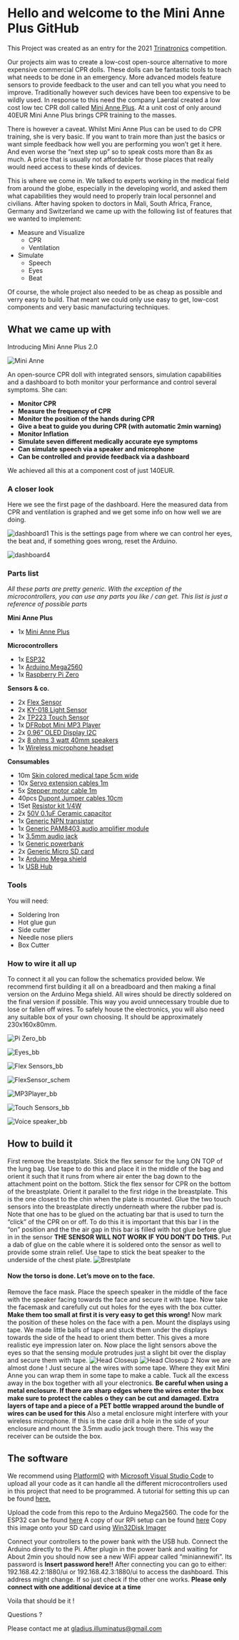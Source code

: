 # Hello and welcome to the Mini Anne Plus GitHub

This Project was created as an entry for the 2021 [Trinatronics]( https://www.trirhenatech.eu/lehre/Trinatronics/)  competition.

Our projects aim was to create a low-cost open-source alternative to more expensive commercial CPR dolls. These dolls can be fantastic tools to teach what needs to be done in an emergency. More advanced models feature sensors to provide feedback to the user and can tell you what you need to improve. 
Traditionally however such devices have been too expensive to be wildly used. 
In response to this need the company Laerdal created a low cost low tec CPR doll called [Mini Anne Plus]( https://laerdal.com/products/simulation-training/resuscitation-training/mini-anne-plus/). At a unit cost of only around 40EUR Mini Anne Plus brings CPR training to the masses. 

There is however a caveat. 
Whilst Mini Anne Plus can be used to do CPR training, she is very basic. If you want to train more than just the basics or want simple feedback how well you are performing you won’t get it here. And even worse the “next step up” so to speak costs more than 8x as much. A price that is usually not affordable for those places that really would need access to these kinds of devices. 

This is where we come in. We talked to experts working in the medical field from around the globe, especially in the developing world, and asked them what capabilities they would need to properly train local personnel and civilians. After having spoken to doctors in Mali, South Africa, France, Germany and Switzerland we came up with the following list of features that we wanted to implement:

* Measure and Visualize
 	* CPR
  	* Ventilation
* Simulate
	* Speech
	* Eyes
	* Beat

Of course, the whole project also needed to be as cheap as possible and verry easy to build. That meant we could only use easy to get, low-cost components and very basic manufacturing techniques.
## What we came up with
Introducing Mini Anne Plus 2.0

![Mini Anne ](https://user-images.githubusercontent.com/58589488/119744249-e3696980-be8b-11eb-81fe-7205caaa664f.jpg)

An open-source CPR doll with integrated sensors, simulation capabilities and a dashboard to both monitor your performance and control several symptoms.
She can:
* **Monitor CPR**
* **Measure the frequency of CPR**
* **Monitor the position of the hands during CPR**
* **Give a beat to guide you during CPR (with automatic 2min warning)**
* **Monitor Inflation**
* **Simulate seven different medically accurate eye symptoms**
* **Can simulate speech via a speaker and microphone**
* **Can be controlled and provide feedback via a dashboard**

We achieved all this at a component cost of just 140EUR.
### A closer look
Here we see the first page of the dashboard. Here the measured data from CPR and ventilation is graphed and we get some info on how well we are doing.

![dashboard1](https://user-images.githubusercontent.com/58589488/119741332-c762c980-be85-11eb-80cb-cce3752a4a24.PNG)
This is the settings page from where we can control her eyes, the beat and, if something goes wrong, reset the Arduino.

![dashboard4](https://user-images.githubusercontent.com/58589488/119741351-d0539b00-be85-11eb-8198-fb2659a52575.PNG)

### Parts list
*All these parts are pretty generic. With the exception of the microcontrollers, you can use any parts you like / can get. This list is just a reference of possible parts*

**Mini Anne Plus**
* 1x [Mini Anne Plus]( https://laerdal.com/de/item/103-09023)

**Microcontrollers**
* 1x [ESP32]( https://www.aliexpress.com/item/1005002576730806.html?spm=a2g0o.productlist.0.0.616451a1hDf2wl&algo_pvid=98f58efb-b22f-421e-820f-27ac21793080&algo_expid=98f58efb-b22f-421e-820f-27ac21793080-0&btsid=0bb0623f16217187626974365e9cc1&ws_ab_test=searchweb0_0,searchweb201602_,searchweb201603_)
* 1x [Arduino Mega2560]( https://www.aliexpress.com/item/32850843888.html?spm=a2g0o.productlist.0.0.19f41435qJi87j&algo_pvid=f87d4af4-a2d6-412a-aad6-4be918d5bd04&algo_expid=f87d4af4-a2d6-412a-aad6-4be918d5bd04-0&btsid=0bb0623016217188033187018e5be7&ws_ab_test=searchweb0_0,searchweb201602_,searchweb201603_)
* 1x [Raspberry Pi Zero]( https://www.aliexpress.com/item/1005001993063894.html?spm=a2g0o.productlist.0.0.573d10caEnA6z4&algo_pvid=a11bc4c4-9a1a-4847-9b95-73152e5c596e&algo_expid=a11bc4c4-9a1a-4847-9b95-73152e5c596e-0&btsid=0bb0624416217189114686329e916b&ws_ab_test=searchweb0_0,searchweb201602_,searchweb201603_)

**Sensors & co.**

* 2x [Flex Sensor]( https://www.aliexpress.com/item/4000765691363.html?spm=a2g0o.productlist.0.0.6b1b1986e24SP8&algo_pvid=eaa5e001-3669-43a0-a5ec-69fce4b96f49&algo_expid=eaa5e001-3669-43a0-a5ec-69fce4b96f49-0&btsid=0b0a555916217185720318002e5e80&ws_ab_test=searchweb0_0,searchweb201602_,searchweb201603_)
* 2x [KY-018 Light Sensor]( https://www.aliexpress.com/item/32820189174.html?spm=a2g0o.productlist.0.0.d67f6967REZiWq&algo_pvid=582536c9-685a-444a-94f5-d59cc4fa2a16&algo_expid=582536c9-685a-444a-94f5-d59cc4fa2a16-18&btsid=0b0a555616217186390617356e4cd1&ws_ab_test=searchweb0_0,searchweb201602_,searchweb201603_)
* 2x [TP223 Touch Sensor]( https://www.aliexpress.com/item/4000540638639.html?spm=a2g0o.productlist.0.0.22a76cacFdAZGQ&algo_pvid=e1577a64-cb4f-480a-aa78-50a57f46a108&algo_expid=e1577a64-cb4f-480a-aa78-50a57f46a108-0&btsid=0bb0623916217187282433548e7b5b&ws_ab_test=searchweb0_0,searchweb201602_,searchweb201603_)
* 1x [DFRobot Mini MP3 Player]( https://www.aliexpress.com/item/32502284842.html?spm=a2g0o.productlist.0.0.1b283bb6ETXd7Q&algo_pvid=e2ce3737-6763-4742-9784-f4df649024c7&algo_expid=e2ce3737-6763-4742-9784-f4df649024c7-0&btsid=0b0a555b16217189690997028eea23&ws_ab_test=searchweb0_0,searchweb201602_,searchweb201603_)
* 2x [0.96” OLED Display I2C]( https://www.aliexpress.com/item/32643950109.html?spm=a2g0o.productlist.0.0.103630d54Mk0Ai&algo_pvid=2baab03c-f62a-4261-bcfb-8f2bdf0884d0&algo_expid=2baab03c-f62a-4261-bcfb-8f2bdf0884d0-1&btsid=0b0a556416217191101343227ef0fc&ws_ab_test=searchweb0_0,searchweb201602_,searchweb201603_)
* 2x [8 ohms 3 watt 40mm speakers]( https://www.aliexpress.com/item/32953346815.html?spm=a2g0o.productlist.0.0.2e712b04916n73&algo_pvid=194b94da-0cf6-458a-a945-804c24e37abd&algo_expid=194b94da-0cf6-458a-a945-804c24e37abd-4&btsid=0bb0600116217191684586577ebc6b&ws_ab_test=searchweb0_0,searchweb201602_,searchweb201603_)
* 1x [Wireless microphone headset]( https://www.aliexpress.com/item/4000986863670.html?spm=a2g0o.productlist.0.0.340a7e63DJovHL&algo_pvid=e5171e48-bcb1-4a5f-96e4-7070046a8ed0&algo_expid=e5171e48-bcb1-4a5f-96e4-7070046a8ed0-5&btsid=0b0a556d16217247578725112e6c98&ws_ab_test=searchweb0_0,searchweb201602_,searchweb201603_)

**Consumables**

* 10m [Skin colored medical tape 5cm wide]( https://www.aliexpress.com/item/4001293732726.html?spm=a2g0o.detail.1000014.24.173548c74bAUjD&gps-id=pcDetailBottomMoreOtherSeller&scm=1007.33416.213724.0&scm_id=1007.33416.213724.0&scm-url=1007.33416.213724.0&pvid=53e48b6c-80d4-4c3d-a213-fd232d037655&_t=gps-id:pcDetailBottomMoreOtherSeller,scm-url:1007.33416.213724.0,pvid:53e48b6c-80d4-4c3d-a213-fd232d037655,tpp_buckets:668%230%23131923%2314_668%23888%233325%235_23416%230%23213724%230_23416%234721%2321967%23670_23416%234722%2321972%238_668%232846%238111%231996_668%235811%2327169%231_668%232717%237560%23209_668%231000022185%231000066058%230_668%233422%2315392%23100_4452%230%23226710%230_4452%233474%2315675%23158_4452%234862%2324463%23881_4452%233098%239624%23952_4452%235108%2323442%23729_4452%233564%2316062%23370)
* 10x [Servo extension cables 1m]( https://www.aliexpress.com/item/4000108934532.html?spm=a2g0o.productlist.0.0.70a239b51W6N66&algo_pvid=2c47440b-b5ef-4437-93ff-8dca9e9f87db&algo_expid=2c47440b-b5ef-4437-93ff-8dca9e9f87db-18&btsid=0bb0622f16217251403626926e3e1f&ws_ab_test=searchweb0_0,searchweb201602_,searchweb201603_)
* 5x [Stepper motor cable 1m]( https://www.aliexpress.com/item/4000905984654.html?spm=a2g0o.productlist.0.0.37c8649ew64V1b&algo_pvid=null&algo_expid=null&btsid=0bb0624516217252040235609efc2c&ws_ab_test=searchweb0_0,searchweb201602_,searchweb201603_)
* 40pcs [Dupont Jumper cables 10cm]( https://www.aliexpress.com/item/4000203371860.html?spm=a2g0o.productlist.0.0.7534610etyhtfL&algo_pvid=4a650d74-3e97-46c6-818d-d3c475b9f16c&algo_expid=4a650d74-3e97-46c6-818d-d3c475b9f16c-0&btsid=0bb0622a16217252625927322ed1c3&ws_ab_test=searchweb0_0,searchweb201602_,searchweb201603_)
* 1Set [Resistor kit 1/4W]( https://www.aliexpress.com/item/4000311766184.html?spm=a2g0o.productlist.0.0.5b08692fjTc9Na&algo_pvid=1ceff389-332b-4b78-8b1f-debe6e3e9ff3&algo_expid=1ceff389-332b-4b78-8b1f-debe6e3e9ff3-3&btsid=0b0a555316217253639885430ec35f&ws_ab_test=searchweb0_0,searchweb201602_,searchweb201603_)
* 2x [50V 0.1uF Ceramic capacitor]( https://www.aliexpress.com/item/32875055931.html?spm=a2g0o.detail.1000023.49.2a7f52471Sh4nt)
* 1x [Generic NPN transistor]( https://www.aliexpress.com/item/32845355887.html?spm=a2g0o.productlist.0.0.2a5931fdT503Zv&algo_pvid=585f3982-c87d-424a-a873-f2dc1223a814&algo_expid=585f3982-c87d-424a-a873-f2dc1223a814-1&btsid=0b0a555416217256291863185ed5f4&ws_ab_test=searchweb0_0,searchweb201602_,searchweb201603_)
* 1x [Generic PAM8403 audio amplifier module]( https://www.aliexpress.com/item/32653644096.html?spm=a2g0o.productlist.0.0.3bc51a714G4JOz&algo_pvid=6d376834-5fd0-437f-b5d8-24c626932847&algo_expid=6d376834-5fd0-437f-b5d8-24c626932847-3&btsid=0bb0622d16220738532795397e7553&ws_ab_test=searchweb0_0,searchweb201602_,searchweb201603_)
* 1x [3.5mm audio jack]( https://www.aliexpress.com/item/32712864420.html?spm=a2g0o.productlist.0.0.324063c8WUEiPl&algo_pvid=d8295948-b40c-41c7-948b-390bac66b8d5&algo_expid=d8295948-b40c-41c7-948b-390bac66b8d5-7&btsid=0bb0623a16217258140284144ec28b&ws_ab_test=searchweb0_0,searchweb201602_,searchweb201603_)
* 1x [Generic powerbank]( https://www.aliexpress.com/item/1005001961055558.html?spm=a2g0o.productlist.0.0.242853a8NHUPgX&algo_pvid=6565f8a5-cf35-432c-8a08-9d6b9e1ed8d3&algo_expid=6565f8a5-cf35-432c-8a08-9d6b9e1ed8d3-12&btsid=0bb0624616217258675463350e7fd8&ws_ab_test=searchweb0_0,searchweb201602_,searchweb201603_)
* 2x [Generic Micro SD card]( https://www.aliexpress.com/item/32953910400.html?spm=a2g0o.productlist.0.0.73532958CKJMDD&algo_pvid=c19b6f51-9fcf-4639-a5b8-2feeb5371eb3&algo_expid=c19b6f51-9fcf-4639-a5b8-2feeb5371eb3-8&btsid=0bb0623f16217259230981650e9cf7&ws_ab_test=searchweb0_0,searchweb201602_,searchweb201603_)
* 1x [Arduino Mega shield]( https://www.aliexpress.com/item/1005001919404158.html?spm=a2g0o.productlist.0.0.add765fbQCOigE&algo_pvid=23689952-299e-44ff-9de9-6b65c4a694b4&algo_expid=23689952-299e-44ff-9de9-6b65c4a694b4-0&btsid=0b0a555516220742858421124e06e2&ws_ab_test=searchweb0_0,searchweb201602_,searchweb201603_)
* 1x [USB Hub]( https://www.aliexpress.com/item/4001323784281.html?spm=a2g0o.productlist.0.0.79711488UOaHmj&algo_pvid=5ab2a6b3-7e8b-4167-93d5-bbf9a2b3e257&algo_expid=5ab2a6b3-7e8b-4167-93d5-bbf9a2b3e257-36&btsid=0b0a556816220767322553920ecd0a&ws_ab_test=searchweb0_0,searchweb201602_,searchweb201603_)

### Tools 
You will need:
* Soldering Iron
* Hot glue gun
* Side cutter
* Needle nose pliers
* Box Cutter

### How to wire it all up
To connect it all you can follow the schematics provided below. We recommend first building it all on a breadboard and then making a final version on the Arduino Mega shield. All wires should be directly soldered on the final version if possible. This way you avoid unnecessary trouble due to lose or fallen off wires. To safely house the electronics, you will also need any suitable box of your own choosing. It should be approximately 230x160x80mm.

![Pi Zero_bb](https://user-images.githubusercontent.com/58589488/119737575-caf35200-be7f-11eb-870f-fa5bd619f23a.png)

![Eyes_bb](https://user-images.githubusercontent.com/58589488/119737543-be6ef980-be7f-11eb-90b9-a920604eab2b.png)

![Flex Sensors_bb](https://user-images.githubusercontent.com/58589488/119737555-c29b1700-be7f-11eb-9288-8148cc95ccf6.png)

![FlexSensor_schem](https://user-images.githubusercontent.com/58589488/119737567-c75fcb00-be7f-11eb-8425-03861c04c6a0.png)

![MP3Player_bb](https://user-images.githubusercontent.com/58589488/119737568-c9298e80-be7f-11eb-9b20-5896f19be8a3.png)

![Touch Sensors_bb](https://user-images.githubusercontent.com/58589488/119737581-ccbd1580-be7f-11eb-9c83-77c203a49f93.png)

![Voice speaker_bb](https://user-images.githubusercontent.com/58589488/119737586-cdee4280-be7f-11eb-95c0-11e50b23cbbb.png)



## How to build it
First remove the breastplate.
Stick the flex sensor for the lung ON TOP of the lung bag. Use tape to do this and place it in the middle of the bag and orient it such that it runs from where air enter the bag down to the attachment point on the bottom.
Stick the flex sensor for CPR on the bottom of the breastplate. Orient it parallel to the first ridge in the breastplate. This is the one closest to the chin when the plate is mounted.
Glue the two touch sensors into the breastplate directly underneath where the rubber pad is. Note that one has to be glued on the actuating bar that is used to turn the “click” of the CPR on or off. To do this it is important that this bar I in the “on” position and the the air gap in this bar is filled with hot glue before glue in in the sensor **THE SENSOR WILL NOT WORK IF YOU DON’T DO THIS.** Put a dab of glue on the cable where it is soldered onto the sensor as well to provide some strain relief. 
Use tape to stick the beat speaker to the underside of the chest plate.
![Brestplate](https://user-images.githubusercontent.com/58589488/119747846-dfd9e080-be93-11eb-8395-d013e17bf925.JPG)
#### Now the torso is done. Let’s move on to the face.
Remove the face mask.
Place the speech speaker in the middle of the face with the speaker facing towards the face and secure it with tape. Now take the facemask and carefully cut out holes for the eyes with the box cutter. **Make them too small at first it is very easy to get this wrong!** Now mark the position of these holes on the face with a pen. Mount the displays using tape. We made little balls of tape and stuck them under the displays towards the side of the head to orient them better. This gives a more realistic eye impression later on. Now place the light sensors above the eyes so that the sensing module protrudes just a slight bit over the display and secure them with tape.
![Head Closeup](https://user-images.githubusercontent.com/58589488/119748214-b1103a00-be94-11eb-99df-5a2aa024417c.JPG)
![Head Closeup 2](https://user-images.githubusercontent.com/58589488/119748209-aa81c280-be94-11eb-87f1-a5d3126d2ad3.JPG)
Now we are almost done !
Just secure al the wires with some tape. Where they exit Mini Anne you can wrap them in some tape to make a cable. Tuck all the excess away in the box together with all your electronics. **Be careful when using a metal enclosure. If there are sharp edges where the wires enter the box make sure to protect the cables o they can be cut and damaged. Extra layers of tape and a piece of a PET bottle wrapped around the bundle of wires can be used for this** Also a metal enclosure might interfere with your wireless microphone. If this is the case drill a hole in the side of your enclosure and mount the 3.5mm audio jack trough there. This way the receiver can be outside the box.

## The software
We recommend using [PlatformIO]( https://platformio.org/) with [Microsoft Visual Studio Code](https://code.visualstudio.com/) to upload all your code as it can handle all the different microcontrollers used in this project that need to be programmed. A tutorial for setting this up can be found [here.]( https://www.youtube.com/watch?v=0poh_2rBq7E&t=1s)

Upload the code from this repo to the Arduino Mega2560.
The code for the ESP32 can be found [here]()
A copy of our RPi setup can be found [here]()
Copy this image onto your SD card using [Win32Disk Imager](https://sourceforge.net/projects/win32diskimager/files/latest/download)

Connect your controllers to the power bank with the USB hub. Connect the Arduino directly to the Pi.
After plugin in the power bank and waiting for About 2min you should now see a new WiFi appear called “miniannewifi”. Its password is **Insert password here!!**
After connecting you can go to either:
192.168.42.2:1880/ui 
or
192.168.42.3:1880/ui
to access the dashboard. This address might change. If so just check if the other one works. 
**Please only connect with one additional device at a time**

Voila that should be it !

Questions ?

Please contact me at gladius.illuminatus@gmail.com

